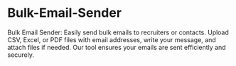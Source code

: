 # Bulk-Email-Sender
Bulk Email Sender: Easily send bulk emails to recruiters or contacts. Upload CSV, Excel, or PDF files with email addresses, write your message, and attach files if needed. Our tool ensures your emails are sent efficiently and securely.
